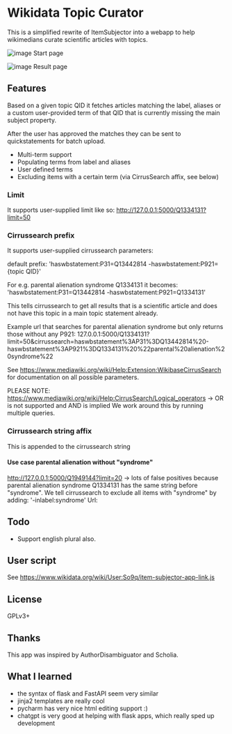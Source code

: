 # Wikidata Topic Curator
This is a simplified rewrite of ItemSubjector into a webapp 
to help wikimedians curate scientific articles with topics.

![image](https://github.com/dpriskorn/WikidataTopicCurator/assets/68460690/52dc9ff4-98d8-4952-9b14-8decc6963eeb)
Start page

![image](https://github.com/dpriskorn/WikidataTopicCurator/assets/68460690/dd2c9b49-ffab-41a4-ae43-d8fb357518db)
Result page

## Features
Based on a given topic QID it fetches articles 
matching the label, aliases or a custom user-provided term 
of that QID that is currently missing the main subject property.

After the user has approved the matches they can be sent to 
quickstatements for batch upload.

* Multi-term support
* Populating terms from label and aliases
* User defined terms
* Excluding items with a certain term (via CirrusSearch affix, see below)

### Limit
It supports user-supplied limit like so: http://127.0.0.1:5000/Q1334131?limit=50

### Cirrussearch prefix
It supports user-supplied cirrussearch parameters:

default prefix: 'haswbstatement:P31=Q13442814 -haswbstatement:P921={topic QID}'

For e.g. parental alienation syndrome Q1334131 it becomes: 'haswbstatement:P31=Q13442814 -haswbstatement:P921=Q1334131'

This tells cirrussearch to get all results that is a scientific article and does not have this topic in a main topic statement already.

Example url that searches for parental alienation syndrome but only returns those without any P921: 127.0.0.1:5000/Q1334131?limit=50&cirrussearch=haswbstatement%3AP31%3DQ13442814%20-haswbstatement%3AP921%3DQ1334131%20%22parental%20alienation%20syndrome%22

See https://www.mediawiki.org/wiki/Help:Extension:WikibaseCirrusSearch for documentation on all possible parameters.

PLEASE NOTE: https://www.mediawiki.org/wiki/Help:CirrusSearch/Logical_operators -> OR is not supported and AND is implied
We work around this by running multiple queries.

### Cirrussearch string affix
This is appended to the cirrussearch string

#### Use case parental alienation without "syndrome"
http://127.0.0.1:5000/Q1949144?limit=20 -> lots of false positives because parental alienation syndrome Q1334131 has the same string before "syndrome".
We tell cirrussearch to exclude all items with "syndrome" by adding: '-inlabel:syndrome'
Url: 

## Todo
* Support english plural also. 

## User script
See https://www.wikidata.org/wiki/User:So9q/item-subjector-app-link.js

## License
GPLv3+

## Thanks
This app was inspired by AuthorDisambiguator and Scholia.

## What I learned
* the syntax of flask and FastAPI seem very similar
* jinja2 templates are really cool
* pycharm has very nice html editing support :)
* chatgpt is very good at helping with flask apps, which really sped up development